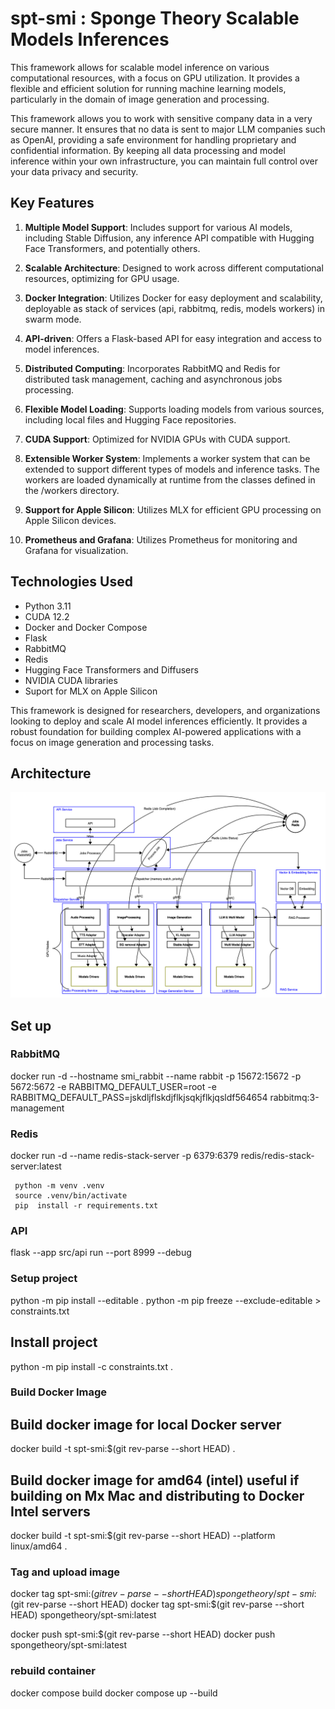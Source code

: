 # spt-smi : Sponge Theory Scalable Models Inferences

This framework allows for scalable model inference on various computational resources, with a focus on GPU utilization. It provides a flexible and efficient solution for running machine learning models, particularly in the domain of image generation and processing.

This framework allows you to work with sensitive company data in a very secure manner. It ensures that no data is sent to major LLM companies such as OpenAI, providing a safe environment for handling proprietary and confidential information. By keeping all data processing and model inference within your own infrastructure, you can maintain full control over your data privacy and security.


## Key Features

1. **Multiple Model Support**: Includes support for various AI models, including Stable Diffusion, any inference API compatible with Hugging Face Transformers, and potentially others.

2. **Scalable Architecture**: Designed to work across different computational resources, optimizing for GPU usage.

3. **Docker Integration**: Utilizes Docker for easy deployment and scalability, deployable as stack of services (api, rabbitmq, redis, models workers) in swarm mode.

4. **API-driven**: Offers a Flask-based API for easy integration and access to model inferences.

5. **Distributed Computing**: Incorporates RabbitMQ and Redis for distributed task management, caching and asynchronous jobs processing.

6. **Flexible Model Loading**: Supports loading models from various sources, including local files and Hugging Face repositories.

7. **CUDA Support**: Optimized for NVIDIA GPUs with CUDA support.

8. **Extensible Worker System**: Implements a worker system that can be extended to support different types of models and inference tasks. The workers are loaded dynamically at runtime from the classes defined in the /workers directory.

9. **Support for Apple Silicon**: Utilizes MLX for efficient GPU processing on Apple Silicon devices.

10. **Prometheus and Grafana**: Utilizes Prometheus for monitoring and Grafana for visualization.

## Technologies Used

- Python 3.11
- CUDA 12.2
- Docker and Docker Compose
- Flask
- RabbitMQ
- Redis
- Hugging Face Transformers and Diffusers
- NVIDIA CUDA libraries
- Suport for MLX on Apple Silicon

This framework is designed for researchers, developers, and organizations looking to deploy and scale AI model inferences efficiently. It provides a robust foundation for building complex AI-powered applications with a focus on image generation and processing tasks.

## Architecture

![Architecture](./statics/SMI-architecture.jpg)

## Set up


### RabbitMQ

docker run -d --hostname smi_rabbit --name rabbit -p 15672:15672 -p 5672:5672 -e RABBITMQ_DEFAULT_USER=root -e RABBITMQ_DEFAULT_PASS=jskdljflskdjflkjsqkjflkjqsldf564654 rabbitmq:3-management

### Redis 

docker run -d --name redis-stack-server -p 6379:6379 redis/redis-stack-server:latest


```
 python -m venv .venv
 source .venv/bin/activate
 pip  install -r requirements.txt
```

### API

flask --app src/api run --port 8999 --debug

### Setup project 

python -m pip install --editable .
python -m pip freeze --exclude-editable > constraints.txt

## Install project

python -m pip install -c constraints.txt .

### Build Docker Image

## Build docker image for local Docker server 
docker build -t spt-smi:$(git rev-parse --short HEAD) .


## Build docker image for amd64 (intel) useful if building on Mx Mac and distributing to Docker Intel servers
docker build -t spt-smi:$(git rev-parse --short HEAD) --platform linux/amd64 .

###  Tag and upload image

docker tag spt-smi:$(git rev-parse --short HEAD) spongetheory/spt-smi:$(git rev-parse --short HEAD)
docker tag spt-smi:$(git rev-parse --short HEAD) spongetheory/spt-smi:latest

docker push spt-smi:$(git rev-parse --short HEAD)
docker push spongetheory/spt-smi:latest

### rebuild container
docker compose build
docker compose up --build

